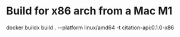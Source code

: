 # Build for x86 arch from a Mac M1 

docker buildx build .  --platform linux/amd64 -t citation-api:0.1.0-x86